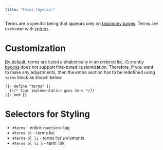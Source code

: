 ```yaml
---
title: "Terms (byocss)"
---
```


Terms are a specific being that appears only on [taxonomy pages](https://gohugo.io/content-management/taxonomies).
Terms are exclusive with [entries](entries.md).

# Customization
[By default][0], terms are listed alphabetically in an ordered list.
Currently [byocss](https://sr.ht/~tymek/byocss) does not support fine-tuned customization.
Therefore, if you want to make any adjustments, then the entire section has to be redefined using `terms` block as shown below

[0]: https://git.sr.ht/~tymek/byocss/tree/197ccf83270b6dfeaa83df764ff0f532c2737b16/item/layouts/_default/baseof.html#L44-54

```
{{- define "terms" }}
  {{/* Your implementation goes here */}}
{{- end }}
```

# Selectors for Styling
- `#terms` - entire `<section>` tag
- `#terms ol` - terms list
- `#terms ol li` - terms list's elements
- `#terms ol li a` - term link
